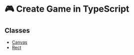 # 🎮 Create Game in TypeScript

## Classes

- [Canvas](./doc/Display/Canvas.md)
- [Rect](./doc/Draw/Rect.md)
